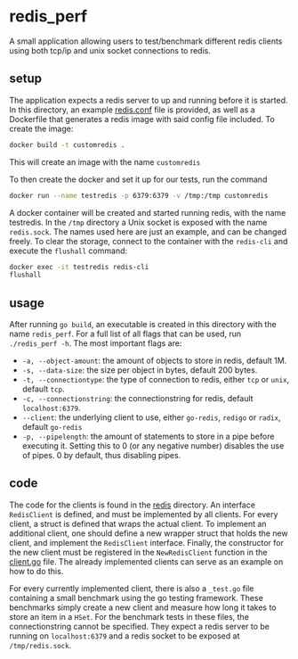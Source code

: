 # redis_perf

A small application allowing users to test/benchmark different redis clients using
both tcp/ip and unix socket connections to redis.

## setup

The application expects a redis server to up and running before it is started. In this
directory, an example [redis.conf](redis.conf) file is provided, as well as a Dockerfile
that generates a redis image with said config file included. To create the image:

```bash
docker build -t customredis .
```
This will create an image with the name `customredis`

To then create the docker and set it up for our tests, run the command

```bash
docker run --name testredis -p 6379:6379 -v /tmp:/tmp customredis
```
A docker container will be created and started running redis, with the name testredis.
In the `/tmp` directory a Unix socket is exposed with the name `redis.sock`. The names
used here are just an example, and can be changed freely. To clear the storage, connect to
the container with the `redis-cli` and execute the `flushall` command:
```bash
docker exec -it testredis redis-cli
flushall
```

## usage

After running `go build`, an executable is created in this directory with the name
`redis_perf`. For a full list of all flags that can be used, run `./redis_perf -h`.
The most important flags are:

 - `-a, --object-amount`: the amount of objects to store in redis, default 1M.
 - `-s, --data-size`: the size per object in bytes, default 200 bytes.
 - `-t, --connectiontype`: the type of connection to redis, either `tcp` or `unix`, default `tcp`.
 - `-c, --connectionstring`: the connectionstring for redis, default `localhost:6379`.
 - `--client`: the underlying client to use, either `go-redis`, `redigo` or `radix`, default `go-redis`
 - `-p, --pipelength`: the amount of statements to store in a pipe before executing it.
 Setting this to 0 (or any negative number) disables the use of pipes. 0 by default,
 thus disabling pipes. 


## code

The code for the clients is found in the [redis](redis) directory. An interface `RedisClient`
is defined, and must be implemented by all clients. For every client, a struct is
defined that wraps the actual client. To implement an additional client, one should
define a new wrapper struct that holds the new client, and implement the `RedisClient`
interface. Finally, the constructor for the new client must be registered in the
`NewRedisClient` function in the [client.go](redis/client.go) file. The already
implemented clients can serve as an example on how to do this.

For every currently implemented client, there is also a `_test.go` file containing
a small benchmark using the go testing framework. These benchmarks simply create a new
client and measure how long it takes to store an item in a `HSet`. For the benchmark
tests in these files, the connectionstring cannot be specified. They expect a redis server
to be running on `localhost:6379` and a redis socket to be exposed at `/tmp/redis.sock`.
